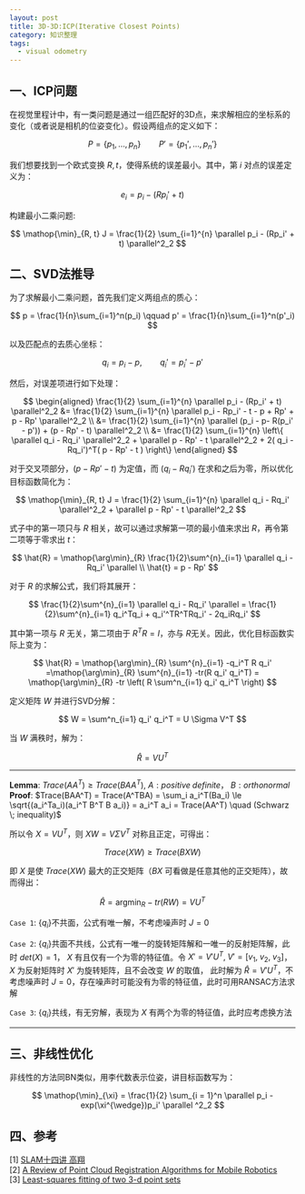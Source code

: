 ```yaml
---
layout: post
title: 3D-3D:ICP(Iterative Closest Points)
category: 知识整理
tags: 
  - visual odometry
---
```


<style>
img{
    width: 60%;
    padding-left: 20%;
}
</style>

## 一、ICP问题

在视觉里程计中，有一类问题是通过一组匹配好的3D点，来求解相应的坐标系的变化（或者说是相机的位姿变化）。假设两组点的定义如下：

$$
P=\{ p_1, \dots, p_n \} \qquad P' = \{ p_1',\dots, p_n' \}
$$

我们想要找到一个欧式变换 $R,t$，使得系统的误差最小。其中，第 $i$ 对点的误差定义为：

$$
e_i = p_i - (Rp_i' + t)
$$

构建最小二乘问题:

$$
\mathop{\min}_{R, t} J = \frac{1}{2} \sum_{i=1}^{n} \parallel  p_i - (Rp_i' + t) \parallel^2_2
$$

## 二、SVD法推导

为了求解最小二乘问题，首先我们定义两组点的质心：

$$
p = \frac{1}{n}\sum_{i=1}^n(p_i) \qquad p' = \frac{1}{n}\sum_{i=1}^n(p'_i) 
$$

以及匹配点的去质心坐标：

$$
q_i = p_i - p, \qquad q_i' = p_i' - p'
$$

然后，对误差项进行如下处理：

$$
\begin{aligned}
\frac{1}{2} \sum_{i=1}^{n} \parallel  p_i - (Rp_i' + t) \parallel^2_2
&= \frac{1}{2} \sum_{i=1}^{n} \parallel p_i - Rp_i' - t - p + Rp' + p - Rp'  \parallel^2_2 \\
&=  \frac{1}{2} \sum_{i=1}^{n} \parallel  (p_i - p- R(p_i' - p')) + (p - Rp' - t)  \parallel^2_2 \\
&= \frac{1}{2} \sum_{i=1}^{n} \left\{ \parallel  q_i - Rq_i' \parallel^2_2 +  \parallel  p - Rp' - t \parallel^2_2  + 2(  q_i - Rq_i')^T(  p - Rp' - t ) \right\}
\end{aligned} 
$$

对于交叉项部分，$(  p - Rp' - t )$ 为定值，而 $(  q_i - Rq_i')$ 在求和之后为零，所以优化目标函数简化为：

$$
\mathop{\min}_{R, t} J = \frac{1}{2} \sum_{i=1}^{n}  \parallel  q_i - Rq_i' \parallel^2_2  +  \parallel  p - Rp' - t \parallel^2_2 
$$

式子中的第一项只与 $R$ 相关，故可以通过求解第一项的最小值来求出 $R$，再令第二项等于零求出 $t$：

$$
\hat{R} = \mathop{\arg\min}_{R} \frac{1}{2}\sum^{n}_{i=1} \parallel  q_i - Rq_i'  \parallel \\
\hat{t} = p - Rp'
$$

对于 $R$ 的求解公式，我们将其展开：

$$
 \frac{1}{2}\sum^{n}_{i=1} \parallel  q_i - Rq_i'  \parallel =  \frac{1}{2}\sum^{n}_{i=1} q_i^Tq_i + q_i'^TR^TRq_i' - 2q_iRq_i'
$$

其中第一项与 $R$ 无关，第二项由于 $R^TR = I$，亦与 $R$无关。因此，优化目标函数实际上变为：

$$
\hat{R} = \mathop{\arg\min}_{R} \sum^{n}_{i=1}  -q_i^T R q_i' =\mathop{\arg\min}_{R} \sum^{n}_{i=1} -tr(R q_i' q_i^T) = \mathop{\arg\min}_{R} -tr \left( R \sum^n_{i=1} q_i' q_i^T  \right)
$$

定义矩阵 $W$ 并进行SVD分解：

$$
W =  \sum^n_{i=1} q_i' q_i^T = U \Sigma V^T
$$ 

当 $W$ 满秩时，解为：

$$
\hat{R} = VU^T
$$

---
**Lemma**: $Trace(AA^T) \ge Trace(BAA^T)$, $A: positive \; definite$， $B: orthonormal$  
**Proof**: 
$Trace(BAA^T) = Trace(A^TBA) = \sum_i a_i^T(Ba_i) \le \sqrt{(a_i^Ta_i)(a_i^T B^T B a_i)} = a_i^T a_i = Trace(AA^T) \quad (Schwarz \; inequality)$ 

所以令 $X = VU^T$，则 $XW = V \Sigma V^T$ 对称且正定，可得出：

$$
Trace(XW) \ge Trace(BXW)
$$

即 $X$ 是使 $Trace(XW)$ 最大的正交矩阵（$BX$ 可看做是任意其他的正交矩阵），故而得出：

$$
\hat{R} = \mathop{\arg\min}_{R} -tr(RW) = VU^T
$$

`Case 1`: $\{q_i\}$不共面，公式有唯一解，不考虑噪声时 $J = 0$

`Case 2`: $\{q_i\}$共面不共线，公式有一唯一的旋转矩阵解和一唯一的反射矩阵解，此时 $det(X) = 1$， $X$ 有且仅有一个为零的特征值。令 $X' = V'U^T, \; V' = [v_1, \; v_2, \; v_3]$，$X$ 为反射矩阵时 $X'$ 为旋转矩阵，且不会改变 $W$ 的取值， 此时解为 $\hat{R} = V'U^T$，不考虑噪声时 $J = 0$，存在噪声时可能没有为零的特征值，此时可用RANSAC方法求解

`Case 3`: $\{q_i\}$共线，有无穷解，表现为 $X$ 有两个为零的特征值，此时应考虑换方法

---

## 三、非线性优化

非线性的方法同BN类似，用李代数表示位姿，讲目标函数写为：

$$
\mathop{\min}_{\xi} = \frac{1}{2} \sum_{i = 1}^n \parallel  p_i - exp(\xi^{\wedge})p_i'  \parallel ^2_2
$$

## 四、参考

[1] [SLAM十四讲 高翔](https://github.com/gaoxiang12/slambook)  
[2] [A Review of Point Cloud Registration Algorithms for Mobile Robotics](https://hal.archives-ouvertes.fr/hal-01178661/document)  
[3] [Least-squares fitting of two 3-d point sets](http://post.queensu.ca/~sdb2/PAPERS/PAMI-3DLS-1987.pdf) 
